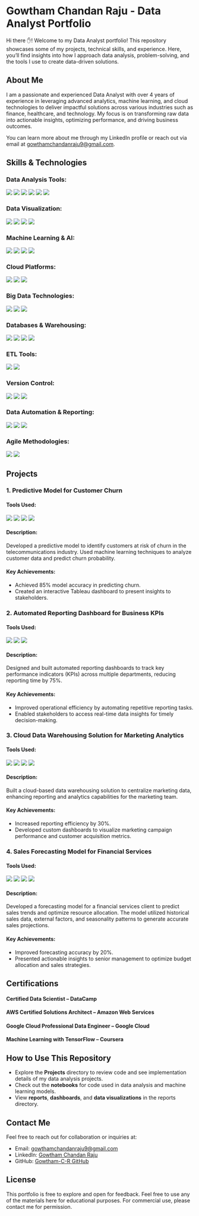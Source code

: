 # Gowtham Chandan Raju - Data Analyst Portfolio

Hi there ✋! Welcome to my Data Analyst portfolio! This repository showcases some of my projects, technical skills, and experience. Here, you’ll find insights into how I approach data analysis, problem-solving, and the tools I use to create data-driven solutions.

## About Me
I am a passionate and experienced Data Analyst with over 4 years of experience in leveraging advanced analytics, machine learning, and cloud technologies to deliver impactful solutions across various industries such as finance, healthcare, and technology. My focus is on transforming raw data into actionable insights, optimizing performance, and driving business outcomes.

You can learn more about me through my LinkedIn profile or reach out via email at [gowthamchandanraju9@gmail.com](mailto:gowthamchandanraju9@gmail.com).

## Skills & Technologies

### Data Analysis Tools:
<p>
  <img src="https://img.shields.io/badge/Python-0001AB?style=for-the-badge&logo=python&logoColor=white" />
  <img src="https://img.shields.io/badge/SQL-5010BF?style=for-the-badge&logoColor=white" />
  <img src="https://img.shields.io/badge/R-3456AF?style=for-the-badge&logo=R&logoColor=white" />
  <img src="https://img.shields.io/badge/Microsoft-Excel-1257AE?style=for-the-badge&logoColor=white" />
  <img src="https://img.shields.io/badge/Visual_Studio_Code-0078D4?style=for-the-badge&logoColor=white" />
  <img src="https://img.shields.io/badge/Visual_Studio-5C2D91?style=for-the-badge&logoColor=white" />
</p>

### Data Visualization:
<p>
  <img src="https://img.shields.io/badge/Tableau-1234AB?style=for-the-badge&logo=tableau&logoColor=white" />
  <img src="https://img.shields.io/badge/Microsoft-Power%20BI-2345BC?style=for-the-badge&logo=powerbi&logoColor=white" />
  <img src="https://img.shields.io/badge/Looker-3456CD?style=for-the-badge&logo=looker&logoColor=white" />
  <img src="https://img.shields.io/badge/DataRobot-5657AE?style=for-the-badge&logo=datarobot&logoColor=white" />
</p>

### Machine Learning & AI:
<p>
  <img src="https://img.shields.io/badge/Scikit-learn-1234AB?style=for-the-badge&logo=scikit-learn&logoColor=white" />
  <img src="https://img.shields.io/badge/TensorFlow-2345BC?style=for-the-badge&logo=tensorflow&logoColor=white" />
  <img src="https://img.shields.io/badge/Keras-3456CD?style=for-the-badge&logo=keras&logoColor=white" />
  <img src="https://img.shields.io/badge/PyTorch-5657AE?style=for-the-badge&logo=pytorch&logoColor=white" />
</p>

### Cloud Platforms:
<p>
  <img src="https://img.shields.io/badge/AWS%20(S3,%20Redshift,%20Lambda)-1234AB?style=for-the-badge&logo=amazon&logoColor=white" />
  <img src="https://img.shields.io/badge/Google%20Cloud%20(BigQuery,%20Dataflow)-2345BC?style=for-the-badge&logo=google&logoColor=white" />
  <img src="https://img.shields.io/badge/Microsoft-Azure-3456CD?style=for-the-badge&logo=microsoft-azure&logoColor=white" />
</p>

### Big Data Technologies:
<p>
  <img src="https://img.shields.io/badge/Apache%20Spark-1234AB?style=for-the-badge&logo=apache&logoColor=white" />
  <img src="https://img.shields.io/badge/Apache%20Airflow-3456CD?style=for-the-badge&logo=apache&logoColor=white" />
  <img src="https://img.shields.io/badge/Hadoop-2345BC?style=for-the-badge&logo=hadoop&logoColor=white" />
</p>

### Databases & Warehousing:
<p>
  <img src="https://img.shields.io/badge/MySQL-00000F?style=for-the-badge&logo=mysql&logoColor=white" />
  <img src="https://img.shields.io/badge/PostgreSQL-316192?style=for-the-badge&logo=postgresql&logoColor=white" />
  <img src="https://img.shields.io/badge/MongoDB-4EA94B?style=for-the-badge&logo=mongodb&logoColor=white" />
  <img src="https://img.shields.io/badge/SQLite-07405E?style=for-the-badge&logo=sqlite&logoColor=white" />
</p>

### ETL Tools:
<p>
  <img src="https://img.shields.io/badge/DBT-00000F?style=for-the-badge&logo=dbt&logoColor=white" />
  <img src="https://img.shields.io/badge/Fivetran-316192?style=for-the-badge&logo=fivetran&logoColor=white" />
</p>

### Version Control:
<p>
  <img src="https://img.shields.io/badge/Git-00000F?style=for-the-badge&logo=git&logoColor=white" />
  <img src="https://img.shields.io/badge/GitHub-316192?style=for-the-badge&logo=github&logoColor=white" />
  <img src="https://img.shields.io/badge/Bitbucket-316192?style=for-the-badge&logo=bitbucket&logoColor=white" />
</p>

### Data Automation & Reporting:
<p>
  <img src="https://img.shields.io/badge/Python-0001AB?style=for-the-badge&logo=python&logoColor=white" />
  <img src="https://img.shields.io/badge/SQL-5010BF?style=for-the-badge&logoColor=white" />
  <img src="https://img.shields.io/badge/PowerShell-0001AB?style=for-the-badge&logoColor=white" />
</p>

### Agile Methodologies:
<p>
  <img src="https://img.shields.io/badge/Scrum-0001AB?style=for-the-badge&logo=scrum&logoColor=white" />
  <img src="https://img.shields.io/badge/Kanban-0001AB?style=for-the-badge&logo=kanban&logoColor=white" />
</p>

## Projects

### 1. Predictive Model for Customer Churn
#### Tools Used: 
<p>
  <img src="https://img.shields.io/badge/Python-0001AB?style=for-the-badge&logo=python&logoColor=white" />
  <img src="https://img.shields.io/badge/SQL-5010BF?style=for-the-badge&logoColor=white" />
  <img src="https://img.shields.io/badge/Scikit-learn-1234AB?style=for-the-badge&logo=scikit-learn&logoColor=white" />
  <img src="https://img.shields.io/badge/Tableau-1234AB?style=for-the-badge&logo=tableau&logoColor=white" />
</p>

#### Description:
  Developed a predictive model to identify customers at risk of churn in the telecommunications industry. Used machine learning techniques to analyze customer data and predict churn probability.

#### Key Achievements: 
  - Achieved 85% model accuracy in predicting churn.
  - Created an interactive Tableau dashboard to present insights to stakeholders.
    
### 2. Automated Reporting Dashboard for Business KPIs
#### Tools Used: 
<p>
  <img src="https://img.shields.io/badge/SQL-5010BF?style=for-the-badge&logoColor=white" />
  <img src="https://img.shields.io/badge/Microsoft-Power%20BI-2345BC?style=for-the-badge&logo=powerbi&logoColor=white" />
  <img src="https://img.shields.io/badge/Apache%20Airflow-3456CD?style=for-the-badge&logo=apache&logoColor=white" />
</p>

#### Description: 
  Designed and built automated reporting dashboards to track key performance indicators (KPIs) across multiple departments, reducing reporting time by 75%.

#### Key Achievements:
  - Improved operational efficiency by automating repetitive reporting tasks.
  - Enabled stakeholders to access real-time data insights for timely decision-making.

### 3. Cloud Data Warehousing Solution for Marketing Analytics
#### Tools Used: 
<p>
  <img src="https://img.shields.io/badge/AWS%20Redshift-1234AB?style=for-the-badge&logo=amazon&logoColor=white" />
  <img src="https://img.shields.io/badge/Fivetran-316192?style=for-the-badge&logo=fivetran&logoColor=white" />
  <img src="https://img.shields.io/badge/SQL-5010BF?style=for-the-badge&logoColor=white" />
  <img src="https://img.shields.io/badge/Tableau-1234AB?style=for-the-badge&logo=tableau&logoColor=white" />
</p>

#### Description: 
  Built a cloud-based data warehousing solution to centralize marketing data, enhancing reporting and analytics capabilities for the marketing team.

#### Key Achievements:
  - Increased reporting efficiency by 30%.
  - Developed custom dashboards to visualize marketing campaign performance and customer acquisition metrics.

### 4. Sales Forecasting Model for Financial Services
#### Tools Used: 
<p>
  <img src="https://img.shields.io/badge/Python-0001AB?style=for-the-badge&logo=python&logoColor=white" />
  <img src="https://img.shields.io/badge/SQL-5010BF?style=for-the-badge&logoColor=white" />
  <img src="https://img.shields.io/badge/Scikit-learn-1234AB?style=for-the-badge&logo=scikit-learn&logoColor=white" />
  <img src="https://img.shields.io/badge/Tableau-1234AB?style=for-the-badge&logo=tableau&logoColor=white" />
</p>

#### Description: 
  Developed a forecasting model for a financial services client to predict sales trends and optimize resource allocation. The model utilized historical sales data, external factors, and seasonality patterns to generate accurate sales projections.

#### Key Achievements:
  - Improved forecasting accuracy by 20%.
  - Presented actionable insights to senior management to optimize budget allocation and sales strategies.

## Certifications
#### Certified Data Scientist – DataCamp
#### AWS Certified Solutions Architect – Amazon Web Services
#### Google Cloud Professional Data Engineer – Google Cloud
#### Machine Learning with TensorFlow – Coursera

## How to Use This Repository
- Explore the **Projects** directory to review code and see implementation details of my data analysis projects.
- Check out the **notebooks** for code used in data analysis and machine learning models.
- View **reports**, **dashboards**, and **data visualizations** in the reports directory.

## Contact Me
Feel free to reach out for collaboration or inquiries at:

- Email: [gowthamchandanraju9@gmail.com](mailto:gowthamchandanraju9@gmail.com)
- LinkedIn: [Gowtham Chandan Raju](https://www.linkedin.com/in/gowthamchandanraju/)
- GitHub: [Gowtham-C-R GitHub](https://github.com/Gowtham-C-R)

## License
This portfolio is free to explore and open for feedback. Feel free to use any of the materials here for educational purposes. For commercial use, please contact me for permission.
